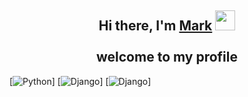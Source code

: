 <h2 align="center">
  Hi there, I'm <a href="">Mark</a>
  <img src="https://github.com/blackcater/blackcater/raw/main/images/Hi.gif" height="32"/>
  <br><br>
  welcome to my profile
</h2>

[![Python](https://img.shields.io/badge/python-3670A0?style=for-the-badge&logo=python&logoColor=ffdd54)]
[![Django](https://img.shields.io/badge/django-%23092E20.svg?style=for-the-badge&logo=django&logoColor=white)]
[![Django](https://img.shields.io/badge/ruby-%23092E20.svg?style=for-the-badge&logo=django&logoColor=white)]





<!--
### Hi there 👋
<!--
**h1kudz/h1kudz** is a ✨ _special_ ✨ repository because its `README.md` (this file) appears on your GitHub profile.

Here are some ideas to get you started:

- 🔭 I’m currently working on ...
- 🌱 I’m currently learning ...
- 👯 I’m looking to collaborate on ...
- 🤔 I’m looking for help with ...
- 💬 Ask me about ...
- 📫 How to reach me: ...
- 😄 Pronouns: ...
- ⚡ Fun fact: ...
-->
